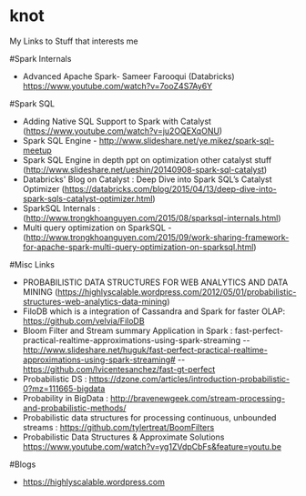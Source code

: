 # knot
My Links to Stuff that interests me

#Spark Internals
- Advanced Apache Spark- Sameer Farooqui (Databricks) https://www.youtube.com/watch?v=7ooZ4S7Ay6Y

#Spark SQL
- Adding Native SQL Support to Spark with Catalyst (https://www.youtube.com/watch?v=ju2OQEXqONU)
- Spark SQL Engine - http://www.slideshare.net/ye.mikez/spark-sql-meetup
- Spark SQL Engine in depth ppt on optimization other catalyst stuff (http://www.slideshare.net/ueshin/20140908-spark-sql-catalyst)
- Databricks' Blog on Catalyst : Deep Dive into Spark SQL’s Catalyst Optimizer  (https://databricks.com/blog/2015/04/13/deep-dive-into-spark-sqls-catalyst-optimizer.html)
- SparkSQL Internals : (http://www.trongkhoanguyen.com/2015/08/sparksql-internals.html)
- Multi query optimization on SparkSQL - (http://www.trongkhoanguyen.com/2015/09/work-sharing-framework-for-apache-spark-multi-query-optimization-on-sparksql.html)


#Misc Links
- PROBABILISTIC DATA STRUCTURES FOR WEB ANALYTICS AND DATA MINING (https://highlyscalable.wordpress.com/2012/05/01/probabilistic-structures-web-analytics-data-mining)
- FiloDB which is a integration of Cassandra and Spark for faster OLAP: https://github.com/velvia/FiloDB 
- Bloom Filter and Stream summary Application in Spark : fast-perfect-practical-realtime-approximations-using-spark-streaming 
-- http://www.slideshare.net/huguk/fast-perfect-practical-realtime-approximations-using-spark-streaming#
-- https://github.com/lvicentesanchez/fast-gt-perfect
- Probabilistic DS : https://dzone.com/articles/introduction-probabilistic-0?mz=111665-bigdata
- Probability in BigData : http://bravenewgeek.com/stream-processing-and-probabilistic-methods/
- Probabilistic data structures for processing continuous, unbounded streams : https://github.com/tylertreat/BoomFilters
- Probabilistic Data Structures & Approximate Solutions https://www.youtube.com/watch?v=yg1ZVdpCbFs&feature=youtu.be

#Blogs
- https://highlyscalable.wordpress.com 

